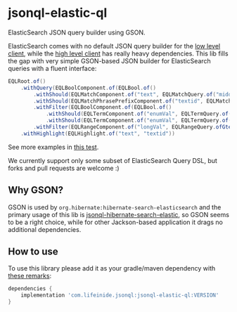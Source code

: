 # jsonql-elastic-ql

ElasticSearch JSON query builder using GSON.

ElasticSearch comes with no default JSON query builder for the [low level client](https://www.elastic.co/guide/en/elasticsearch/client/java-rest/master/java-rest-low.html), while the [high level client](https://www.elastic.co/guide/en/elasticsearch/client/java-rest/master/java-rest-high.html) has really heavy dependencies. This lib fills the gap with very simple GSON-based JSON builder for ElasticSearch queries with a fluent interface:
 
```java
EQLRoot.of()
    .withQuery(EQLBoolComponent.of(EQLBool.of()
        .withShould(EQLMatchComponent.of("text", EQLMatchQuery.of("middle").withAutoFuzziness()))
        .withShould(EQLMatchPhrasePrefixComponent.of("textid", EQLMatchPhrasePrefixQuery.of("phrase-a")))
        .withFilter(EQLBoolComponent.of(EQLBool.of()
            .withShould(EQLTermComponent.of("enumVal", EQLTermQuery.of("C")))
            .withShould(EQLTermComponent.of("enumVal", EQLTermQuery.of("A")))))
        .withFilter(EQLRangeComponent.of("longVal", EQLRangeQuery.ofGte(1L).withLte(3L)))))
    .withHighlight(EQLHighlight.of("text", "textid"))
```  
 
See more examples in [this test](src/test/java/com/lifeinide/jsonql/elasticql/test/ElasticQLTest.java).

We currently support only some subset of ElasticSearch Query DSL, but forks and pull requests are welcome :)

## Why GSON?

GSON is used by `org.hibernate:hibernate-search-elasticsearch` and the primary usage of this lib is [jsonql-hibernate-search-elastic](https://github.com/json-ql/jsonql-hibernate-search-elastic), so GSON seems to be a right choice,  while for other Jackson-based application it drags no additional dependencies.   

## How to use

To use this library please add it as your gradle/maven dependency with [these remarks](https://github.com/json-ql/jsonql-core#how-to-use):

```groovy
dependencies {
    implementation 'com.lifeinide.jsonql:jsonql-elastic-ql:VERSION'
}
```
